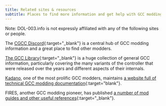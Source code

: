 ```yaml
---
title: Related sites & resources
subtitle: Places to find more information and get help with GCC modding.
---
```


Note: DOL-003.info is not expressly affiliated with any of the following sites or people.

The [CGCC Discord](https://discord.gg/sac2cTD){:target="\_blank"} is a central hub of GCC modding information and a great place to find other modders.

[The GCC Library](https://gccontrollerlibrary.com){:target="\_blank"} is a huge collection of general GCC information, particularly covering the many variants of the controller that were released over the years and different aspects of their internals.

[Kadano](/modders/kadano), one of the most prolific GCC modders, maintains [a website full of technical GCC modding documentation](https://kadano.net/SSBM/GCC/){:target="blank"}.

FIRES, another GCC modding pioneer, has published [a number of mod guides and other useful references](https://firescc.com){:target="\_blank"}.
